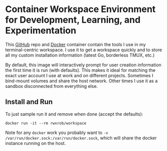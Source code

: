 # Container Workspace Environment for Development, Learning, and Experimentation

This [GitHub] repo and [Docker] container contain the tools I use in my
terminal-centric workspace. I use it to get a workspace quickly and to
store all my custom installation information (latest Go, borderless
TMUX, etc.)

By default, this image will interactively prompt for user creation
information the first time it is run (with defaults). This makes it
ideal for matching the exact user account I use at work and on different
projects. Sometimes I bind-mount volumes and share the host network.
Other times I use it as a sandbox disconnected from everything else.

[GitHub]: <https://github.com/rwxrob/base>
[Docker]: <https://hub.docker.com/r/rwxrob/base>

## Install and Run

To just sample run it and remove when done (accept the defaults):

```
docker run -it --rm rwxrob/workspace
```

Note for any `docker` work you probably want to `-v
/var/run/docker.sock:/var/run/docker.sock`, which will share the docker
instance running on the host.


